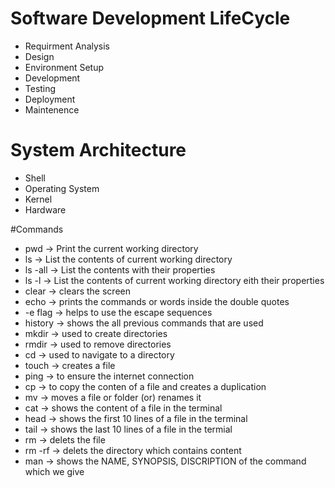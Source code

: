 # Software Development LifeCycle 
 - Requirment Analysis
 - Design
 - Environment Setup
 - Development
 - Testing
 - Deployment
 - Maintenence

# System Architecture
 - Shell
 - Operating System
 - Kernel
 - Hardware

#Commands
 - pwd -> Print the current working directory
 - ls -> List the contents of current working directory
 - ls -all -> List the contents with their properties
 - ls -l -> List the contents of current working directory eith their properties
 - clear -> clears the screen 
 - echo -> prints the commands or words inside the double quotes
 - -e flag -> helps to use the escape sequences
 - history -> shows the all previous commands that are used
 - mkdir -> used to create directories
 - rmdir -> used to remove directories
 - cd -> used to navigate to a directory 
 - touch -> creates a file
 - ping -> to ensure the internet connection
 - cp -> to copy the conten of a file and creates a duplication
 - mv -> moves a file or folder (or) renames it
 - cat -> shows the content of a file in the terminal
 - head -> shows the first 10 lines of a file in the terminal
 - tail -> shows the last 10 lines of a file in the termial
 - rm -> delets the file 
 - rm -rf -> delets the directory which contains content
 - man -> shows the NAME, SYNOPSIS, DISCRIPTION of the command which we give
